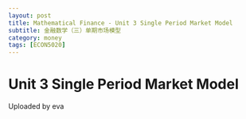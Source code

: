 ```yaml
---
layout: post
title: Mathematical Finance - Unit 3 Single Period Market Model
subtitle: 金融数学（三）单期市场模型
category: money
tags: [ECON5020]
---
```


# Unit 3 Single Period Market Model
Uploaded by eva 

